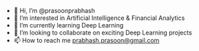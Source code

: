 - 👋 Hi, I’m @prasoonprabhash
- 👀 I’m interested in Artificial Intelligence & Financial Analytics
- 🌱 I’m currently learning Deep Learning
- 💞️ I’m looking to collaborate on exciting Deep Learning projects
- 📫 How to reach me prabhash.prasoon@gmail.com

<!---
prasoonprabhash/prasoonprabhash is a ✨ special ✨ repository because its `README.md` (this file) appears on your GitHub profile.
You can click the Preview link to take a look at your changes.
--->
